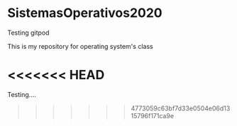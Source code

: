 # SistemasOperativos2020
Testing gitpod  

This is my repository for operating system's class

<<<<<<< HEAD
=======
Testing....
>>>>>>> 4773059c63bf7d33e0504e06d1315796f171ca9e
